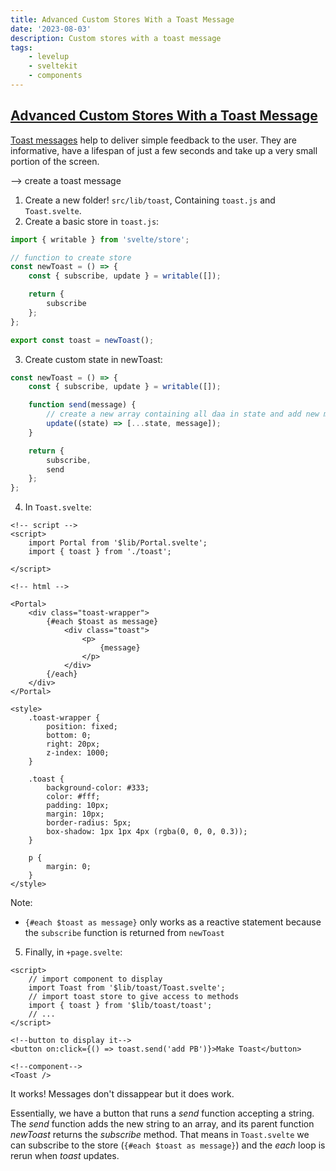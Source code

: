 ```yaml
---
title: Advanced Custom Stores With a Toast Message
date: '2023-08-03'
description: Custom stores with a toast message
tags:
    - levelup
    - sveltekit
    - components
---
```


## [Advanced Custom Stores With a Toast Message](https://levelup.video/tutorials/building-svelte-components/advanced-custom-stores-with-a-toast-message)

[Toast messages](https://www.magicbell.com/blog/what-is-a-toast-message-and-how-do-you-use-it) help to deliver simple feedback to the user. They are informative, have a lifespan of just a few seconds and take up a very small portion of the screen.

--> create a toast message

1. Create a new folder! `src/lib/toast`, Containing `toast.js` and `Toast.svelte`.
2. Create a basic store in `toast.js`:

```javascript
import { writable } from 'svelte/store';

// function to create store
const newToast = () => {
	const { subscribe, update } = writable([]);

	return {
		subscribe
	};
};

export const toast = newToast();
```

3. Create custom state in newToast:

```javascript
const newToast = () => {
	const { subscribe, update } = writable([]);

	function send(message) {
		// create a new array containing all daa in state and add new message
		update((state) => [...state, message]);
	}

	return {
		subscribe,
		send
	};
};
```

4. In `Toast.svelte`:

```
<!-- script -->
<script>
    import Portal from '$lib/Portal.svelte';
    import { toast } from './toast';

</script>

<!-- html -->

<Portal>
	<div class="toast-wrapper">
		{#each $toast as message}
			<div class="toast">
				<p>
					{message}
				</p>
			</div>
		{/each}
	</div>
</Portal>

<style>
	.toast-wrapper {
		position: fixed;
		bottom: 0;
		right: 20px;
		z-index: 1000;
	}

	.toast {
		background-color: #333;
		color: #fff;
		padding: 10px;
		margin: 10px;
		border-radius: 5px;
		box-shadow: 1px 1px 4px (rgba(0, 0, 0, 0.3));
	}

	p {
		margin: 0;
	}
</style>
```

Note:

-   `{#each $toast as message}` only works as a reactive statement because the `subscribe` function is returned from `newToast`

5. Finally, in `+page.svelte`:

```
<script>
	// import component to display
	import Toast from '$lib/toast/Toast.svelte';
	// import toast store to give access to methods
	import { toast } from '$lib/toast/toast';
	// ...
</script>

<!--button to display it-->
<button on:click={() => toast.send('add PB')}>Make Toast</button>

<!--component-->
<Toast />
```

It works! Messages don't dissappear but it does work.

Essentially, we have a button that runs a _send_ function accepting a string. The _send_ function adds the new string to an array, and its parent function _newToast_ returns the _subscribe_ method. That means in `Toast.svelte` we can subscribe to the store (`{#each $toast as message}`) and the _each_ loop is rerun when _toast_ updates.
